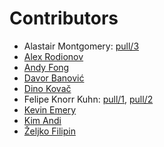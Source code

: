 # Contributors

- Alastair Montgomery: [pull/3](https://github.com/watir/watirbook/pull/3)
- [Alex Rodionov](https://github.com/watir/watirbook/commits?author=p0deje)
- [Andy Fong](https://github.com/watir/watirbook/commits?author=afong)
- [Davor Banović](https://github.com/watir/watirbook/commits?author=banovotz)
- [Dino Kovač](https://github.com/watir/watirbook/commits?author=reisub)
- Felipe Knorr Kuhn: [pull/1](https://github.com/watir/watirbook/pull/1), [pull/2](https://github.com/watir/watirbook/pull/2)
- [Kevin Emery](https://github.com/watir/watirbook/commits?author=kemery)
- [Kim Andi](https://github.com/watir/watirbook/commits?author=msandi)
- [Željko Filipin](https://github.com/watir/watirbook/commits?author=zeljkofilipin)

